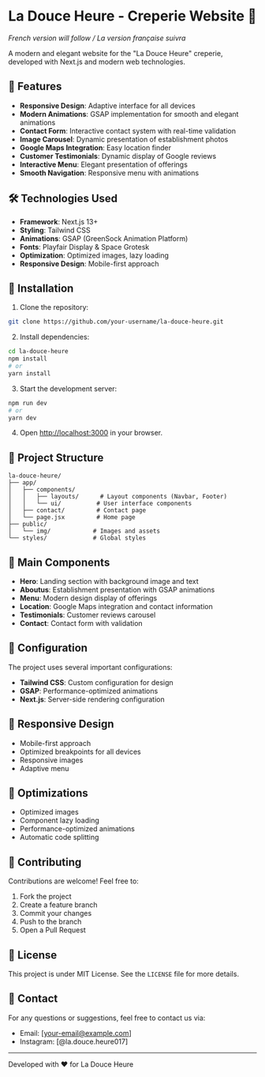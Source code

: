 # La Douce Heure - Creperie Website 🥞
_French version will follow / La version française suivra_

A modern and elegant website for the "La Douce Heure" creperie, developed with Next.js and modern web technologies.


## 🌟 Features

- **Responsive Design**: Adaptive interface for all devices
- **Modern Animations**: GSAP implementation for smooth and elegant animations
- **Contact Form**: Interactive contact system with real-time validation
- **Image Carousel**: Dynamic presentation of establishment photos
- **Google Maps Integration**: Easy location finder
- **Customer Testimonials**: Dynamic display of Google reviews
- **Interactive Menu**: Elegant presentation of offerings
- **Smooth Navigation**: Responsive menu with animations

## 🛠️ Technologies Used

- **Framework**: Next.js 13+
- **Styling**: Tailwind CSS
- **Animations**: GSAP (GreenSock Animation Platform)
- **Fonts**: Playfair Display & Space Grotesk
- **Optimization**: Optimized images, lazy loading
- **Responsive Design**: Mobile-first approach

## 🚀 Installation

1. Clone the repository:

```bash
git clone https://github.com/your-username/la-douce-heure.git
```

2. Install dependencies:

```bash
cd la-douce-heure
npm install
# or
yarn install
```

3. Start the development server:

```bash
npm run dev
# or
yarn dev
```

4. Open [http://localhost:3000](http://localhost:3000) in your browser.

## 📁 Project Structure

```
la-douce-heure/
├── app/
│   ├── components/
│   │   ├── layouts/      # Layout components (Navbar, Footer)
│   │   └── ui/          # User interface components
│   ├── contact/         # Contact page
│   └── page.jsx         # Home page
├── public/
│   └── img/            # Images and assets
└── styles/             # Global styles
```

## 🎨 Main Components

- **Hero**: Landing section with background image and text
- **Aboutus**: Establishment presentation with GSAP animations
- **Menu**: Modern design display of offerings
- **Location**: Google Maps integration and contact information
- **Testimonials**: Customer reviews carousel
- **Contact**: Contact form with validation

## 🔧 Configuration

The project uses several important configurations:

- **Tailwind CSS**: Custom configuration for design
- **GSAP**: Performance-optimized animations
- **Next.js**: Server-side rendering configuration

## 📱 Responsive Design

- Mobile-first approach
- Optimized breakpoints for all devices
- Responsive images
- Adaptive menu

## 🎯 Optimizations

- Optimized images
- Component lazy loading
- Performance-optimized animations
- Automatic code splitting

## 🤝 Contributing

Contributions are welcome! Feel free to:

1. Fork the project
2. Create a feature branch
3. Commit your changes
4. Push to the branch
5. Open a Pull Request

## 📄 License

This project is under MIT License. See the `LICENSE` file for more details.

## 👥 Contact

For any questions or suggestions, feel free to contact us via:

- Email: [your-email@example.com]
- Instagram: [@la.douce.heure017]

---

Developed with ❤️ for La Douce Heure
